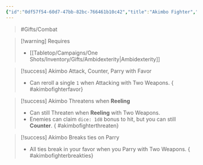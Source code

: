 ```yaml
---
{"id":"0df57f54-60d7-47bb-82bc-766461b10c42","title":"Akimbo Fighter","description":"Improved fighting with two weapons.","publish":true,"date_created":"Friday, May 31st 2024, 10:31:44 pm","date_modified":"Monday, October 14th 2024, 2:22:12 am","editing_lock":true,"live_preview":true,"cssclasses":["mado-heading"],"PassFrontmatter":true}
---
```



> #Gifts/Combat

> [!warning] Requires
> - [[Tabletop/Campaigns/One Shots/Inventory/Gifts/Ambidexterity\|Ambidexterity]]

> [!success] Akimbo Attack, Counter, Parry with Favor
> - Can reroll a single `1` when Attacking with Two Weapons.
{ #akimbofighterfavor}


> [!success] Akimbo Threatens when **Reeling**
> - Can still Threaten when **Reeling** with Two Weapons.
> - Enemies can claim `dice: 1d8` bonus to hit, but you can still **Counter**.
{ #akimbofighterthreaten}


> [!success] Akimbo Breaks ties on Parry
> - All ties break in your favor when you Parry with Two Weapons.
{ #akimbofighterbreakties}

